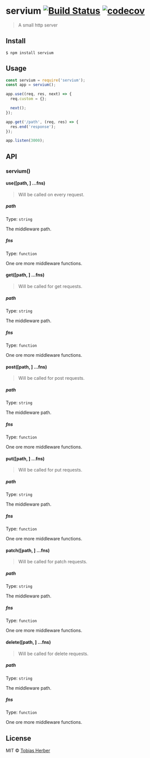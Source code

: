 # servium [![Build Status](https://travis-ci.org/herber/servium.svg?branch=master)](https://travis-ci.org/herber/servium) [![codecov](https://codecov.io/gh/herber/servium/branch/master/graph/badge.svg)](https://codecov.io/gh/herber/servium)

> A small http server

## Install

```
$ npm install servium
```

## Usage

```js
const servium = require('servium');
const app = servium();

app.use((req, res, next) => {
  req.custom = {};

  next();
});

app.get('/path', (req, res) => {
  res.end('response');
});

app.listen(3000);
```

## API

### servium()

#### use([path, ] ...fns)

> Will be called on every request.

##### path

Type: `string`

The middleware path.

##### fns

Type: `function`

One ore more middleware functions.

#### get([path, ] ...fns)

> Will be called for get requests.

##### path

Type: `string`

The middleware path.

##### fns

Type: `function`

One ore more middleware functions.

#### post([path, ] ...fns)

> Will be called for post requests.

##### path

Type: `string`

The middleware path.

##### fns

Type: `function`

One ore more middleware functions.

#### put([path, ] ...fns)

> Will be called for put requests.

##### path

Type: `string`

The middleware path.

##### fns

Type: `function`

One ore more middleware functions.

#### patch([path, ] ...fns)

> Will be called for patch requests.

##### path

Type: `string`

The middleware path.

##### fns

Type: `function`

One ore more middleware functions.

#### delete([path, ] ...fns)

> Will be called for delete requests.

##### path

Type: `string`

The middleware path.

##### fns

Type: `function`

One ore more middleware functions.

## License

MIT © [Tobias Herber](http://tobihrbr.com)
